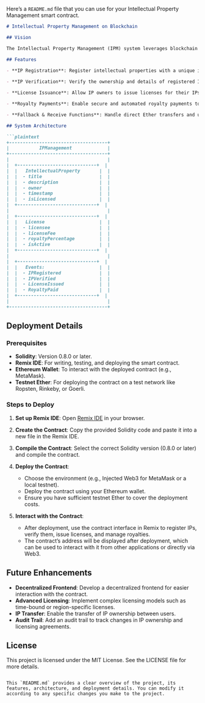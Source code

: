 Here’s a `README.md` file that you can use for your Intellectual Property Management smart contract.

```markdown
# Intellectual Property Management on Blockchain

## Vision

The Intellectual Property Management (IPM) system leverages blockchain technology to securely register, verify, and manage intellectual properties (IPs) while enabling the issuance of licenses and payment of royalties in a transparent and decentralized manner. This solution ensures that creators maintain ownership and control over their IPs, while licensees benefit from clear and enforceable licensing agreements.

## Features

- **IP Registration**: Register intellectual properties with a unique identifier generated using a hash function. This ensures that each IP is uniquely tied to its creator.
  
- **IP Verification**: Verify the ownership and details of registered IPs using their unique identifier.

- **License Issuance**: Allow IP owners to issue licenses for their IPs, specifying licensee details, license fees, and royalty percentages.

- **Royalty Payments**: Enable secure and automated royalty payments to IP owners based on the agreed-upon royalty percentage.

- **Fallback & Receive Functions**: Handle direct Ether transfers and unknown function calls, ensuring the contract can accept payments and interact with other contracts.

## System Architecture

```plaintext
+------------------------------------+
|           IPManagement             |
+------------------------------------+
|                                    |
|  +-----------------------------+  |
|  |   IntellectualProperty       |  |
|  |  - title                     |  |
|  |  - description               |  |
|  |  - owner                     |  |
|  |  - timestamp                 |  |
|  |  - isLicensed                |  |
|  +-----------------------------+  |
|                                    |
|  +-----------------------------+  |
|  |   License                    |  |
|  |  - licensee                  |  |
|  |  - licenseFee                |  |
|  |  - royaltyPercentage         |  |
|  |  - isActive                  |  |
|  +-----------------------------+  |
|                                    |
|  +-----------------------------+  |
|  |   Events:                    |  |
|  |  - IPRegistered              |  |
|  |  - IPVerified                |  |
|  |  - LicenseIssued             |  |
|  |  - RoyaltyPaid               |  |
|  +-----------------------------+  |
|                                    |
+------------------------------------+
```

## Deployment Details

### Prerequisites

- **Solidity**: Version 0.8.0 or later.
- **Remix IDE**: For writing, testing, and deploying the smart contract.
- **Ethereum Wallet**: To interact with the deployed contract (e.g., MetaMask).
- **Testnet Ether**: For deploying the contract on a test network like Ropsten, Rinkeby, or Goerli.

### Steps to Deploy

1. **Set up Remix IDE**: Open [Remix IDE](https://remix.ethereum.org/) in your browser.

2. **Create the Contract**: Copy the provided Solidity code and paste it into a new file in the Remix IDE.

3. **Compile the Contract**: Select the correct Solidity version (0.8.0 or later) and compile the contract.

4. **Deploy the Contract**:
   - Choose the environment (e.g., Injected Web3 for MetaMask or a local testnet).
   - Deploy the contract using your Ethereum wallet.
   - Ensure you have sufficient testnet Ether to cover the deployment costs.

5. **Interact with the Contract**:
   - After deployment, use the contract interface in Remix to register IPs, verify them, issue licenses, and manage royalties.
   - The contract’s address will be displayed after deployment, which can be used to interact with it from other applications or directly via Web3.

## Future Enhancements

- **Decentralized Frontend**: Develop a decentralized frontend for easier interaction with the contract.
- **Advanced Licensing**: Implement complex licensing models such as time-bound or region-specific licenses.
- **IP Transfer**: Enable the transfer of IP ownership between users.
- **Audit Trail**: Add an audit trail to track changes in IP ownership and licensing agreements.

## License

This project is licensed under the MIT License. See the LICENSE file for more details.
```

This `README.md` provides a clear overview of the project, its features, architecture, and deployment details. You can modify it according to any specific changes you make to the project.
